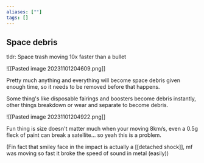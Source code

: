 ```yaml
---
aliases: [""]
tags: []
---
```


## Space debris

tldr: Space trash moving 10x faster than a bullet

![[Pasted image 20231101204609.png]]

Pretty much anything and everything will become space debris given enough time, so it needs to be removed before that happens.

Some thing's like disposable fairings and boosters become debris instantly, other things breakdown or wear and separate to become debris.

![[Pasted image 20231101204922.png]]

Fun thing is size doesn't matter much when your moving 8km/s, even a 0.5g fleck of paint can break a satellite... so yeah this is a problem.

(Fin fact that smiley face in the impact is actually a [[detached shock]], mf was moving so fast it broke the speed of sound in metal (easily))